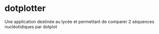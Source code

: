 # dotplotter
Une application destinée au lycée et permettant de comparer 2 séquences nucléotidiques par dotplot
